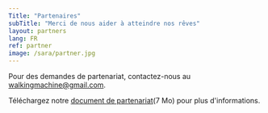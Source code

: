 ```yaml
---
Title: "Partenaires"
subTitle: "Merci de nous aider à atteindre nos rêves"
layout: partners
lang: FR
ref: partner
image: /sara/partner.jpg
---
```


Pour des demandes de partenariat, contactez-nous au [walkingmachine@gmail.com](mailto:walkingmachine@gmail.com).

Téléchargez notre [document de partenariat](https://wcdn.walkingmachine.ca/documents/doc_partenariat_FR_2020.pdf)(7 Mo) pour plus d'informations.
